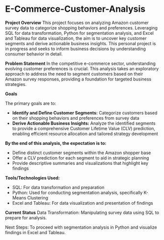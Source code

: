 # E-Commerce-Customer-Analysis

**Project Overview**
This project focuses on analyzing Amazon customer survey data to categorize shopping behaviors and preferences. Leveraging SQL for data transformation, Python for segmentation analysis, and Excel and Tableau for data visualization, the aim is to uncover key customer segments and derive actionable business insights. This personal project is in progress and seeks to inform business decisions by understanding consumer behavior in detail.

**Problem Statement**
In the competitive e-commerce sector, understanding evolving customer preferences is crucial. This analysis takes an exploratory approach to address the need to segment customers based on their Amazon survey responses, providing a foundation for targeted business strategies.

**Goals**

The primary goals are to:

- **Identify and Define Customer Segments:** Categorize customers based on their shopping behaviors and preferences from survey data
- **Derive Actionable Business Insights:** Analyze the identified segments to provide a comprehensive Customer Lifetime Value (CLV) prediction, enabling efficient resource allocation and tailored strategy development

**By the end of this analysis, the expectation is to:**

- Define distinct customer segments within the Amazon shopper base
- Offer a CLV prediction for each segment to aid in strategic planning
- Provide descriptive summaries and visualizations that highlight key findings

**Tools/Technologies Used:**
- SQL: For data transformation and preparation
- Python: Used for conducting segmentation analysis, specifically K-Means Clustering
- Excel and Tableau: For data visualization and presentation of findings
  
**Current Status**
Data Transformation: Manipulating survey data using SQL to prepare for analysis.

Next Steps: To proceed with segmentation analysis in Python and visualize findings in Excel and Tableau.
